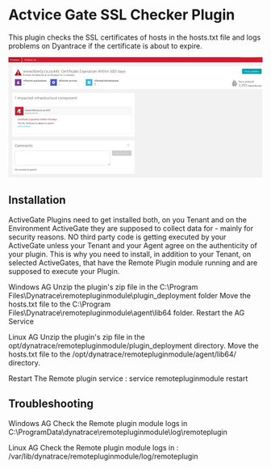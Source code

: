 # Actvice Gate SSL Checker Plugin

This plugin checks the SSL certificates of hosts in the hosts.txt file and logs problems on Dyantrace if the certificate is about to expire.

![SSLCert](/images/problem.png)

## Installation
ActiveGate Plugins need to get installed both, on you Tenant and on the Environment ActiveGate they are supposed to collect data for - mainly for security reasons. NO third party code is getting executed by your ActiveGate unless your Tenant and your Agent agree on the authenticity of your plugin.
This is why you need to install, in addition to your Tenant, on selected ActiveGates, that have the Remote Plugin module running and are supposed to execute your Plugin.

 
 Windows AG
 Unzip the plugin's zip file in the C:\Program Files\Dynatrace\remotepluginmodule\plugin_deployment folder
 Move the hosts.txt file to the C:\Program Files\Dynatrace\remotepluginmodule\agent\lib64  folder.
 Restart the AG Service

 Linux AG 
 Unzip the plugin's zip file in the opt/dynatrace/remotepluginmodule/plugin_deployment directory.
 Move the hosts.txt file to the /opt/dynatrace/remotepluginmodule/agent/lib64/ directory.

 Restart The Remote plugin service : service remotepluginmodule restart

## Troubleshooting
Windows AG
Check the Remote plugin module logs in C:\ProgramData\dynatrace\remotepluginmodule\log\remoteplugin

Linux AG
Check the Remote plugin module logs in : /var/lib/dynatrace/remotepluginmodule/log/remoteplugin